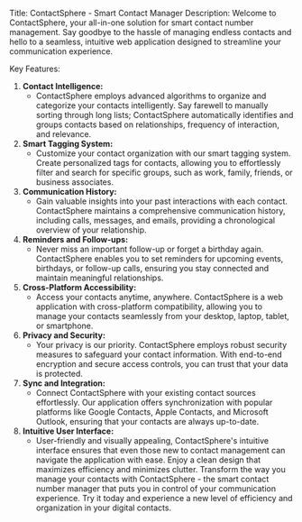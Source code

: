 Title: ContactSphere - Smart Contact Manager
Description:
Welcome to ContactSphere, your all-in-one solution for smart contact number management. Say goodbye to the hassle of managing endless contacts and hello to a seamless, intuitive web application designed to streamline your communication experience.

Key Features:
1. **Contact Intelligence:**
   - ContactSphere employs advanced algorithms to organize and categorize your contacts intelligently. Say farewell to manually sorting through long lists; ContactSphere automatically identifies and groups contacts based on relationships, frequency of interaction, and relevance.
2. **Smart Tagging System:**
   - Customize your contact organization with our smart tagging system. Create personalized tags for contacts, allowing you to effortlessly filter and search for specific groups, such as work, family, friends, or business associates.
3. **Communication History:**
   - Gain valuable insights into your past interactions with each contact. ContactSphere maintains a comprehensive communication history, including calls, messages, and emails, providing a chronological overview of your relationship.
4. **Reminders and Follow-ups:**
   - Never miss an important follow-up or forget a birthday again. ContactSphere enables you to set reminders for upcoming events, birthdays, or follow-up calls, ensuring you stay connected and maintain meaningful relationships.
5. **Cross-Platform Accessibility:**
   - Access your contacts anytime, anywhere. ContactSphere is a web application with cross-platform compatibility, allowing you to manage your contacts seamlessly from your desktop, laptop, tablet, or smartphone.
6. **Privacy and Security:**
   - Your privacy is our priority. ContactSphere employs robust security measures to safeguard your contact information. With end-to-end encryption and secure access controls, you can trust that your data is protected.
7. **Sync and Integration:**
   - Connect ContactSphere with your existing contact sources effortlessly. Our application offers synchronization with popular platforms like Google Contacts, Apple Contacts, and Microsoft Outlook, ensuring that your contacts are always up-to-date.
8. **Intuitive User Interface:**
   - User-friendly and visually appealing, ContactSphere's intuitive interface ensures that even those new to contact management can navigate the application with ease. Enjoy a clean design that maximizes efficiency and minimizes clutter.
Transform the way you manage your contacts with ContactSphere - the smart contact number manager that puts you in control of your communication experience. Try it today and experience a new level of efficiency and organization in your digital contacts.
